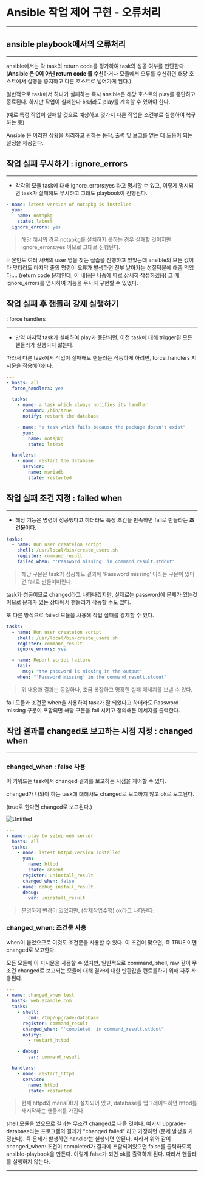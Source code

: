 # Ansible 작업 제어 구현 - 오류처리

---

## ansible playbook에서의 오류처리

---

ansible에서는 각 task의 return code를 평가하여 task의 성공 여부를 판단한다.
(**Ansible 은 0이 아닌 return code 를 수신**하거나 모듈에서 오류를 수신하면 해당 호스트에서 실행을 중지하고 다른 호스트로 넘어가게 된다.)

일반적으로 task에서 하나가 실패하는 즉시 ansible은 해당 호스트의 play를 중단하고 종료된다.
하지만 작업이 실패한다 하더라도 play를 계속할 수 있어야 한다.

(예로 특정 작업이 실패할 것으로 예상하고 몇가지 다른 작업을 조건부로 실행하여 복구하는 등)

Ansible 은 이러한 상황을 처리하고 원하는 동작, 출력 및 보고를 얻는 데 도움이 되는 설정을 제공한다.

## 작업 실패 무시하기 : ignore_errors

---

- 각각의 모듈 task에 대해 ignore_errors:yes 라고 명시할 수 있고, 이렇게 명시되면 task가 실패해도 무시하고 그래도 playbook이 진행된다.

```yaml
- name: latest version of notapkg is installed
  yum:
    name: notapkg
    state: latest
  ignore_errors: yes
```

> 해당 예시의 경우 notapkg를 설치하지 못하는 경우 실패할 것이지만 ignore_errors:yes 이므로 그대로 진행된다.
> 

<aside>
💡 본인도 여러 서버의 user 명을 찾는 실습을 진행하고 있었는데 ansible의 모든 값이 다 맞더라도 마지막 줄의 명령이 오류가 발생하면 전부 날아가는 성질덕분에 애좀 먹었다…. (return code 문제인데, 이 내용은 나중에 따로 상세히 작성하겠음)
그 때 ignore_errors를 명시하여 기능을 무사히 구현할 수 있었다.

</aside>

## 작업 실패 후 핸들러 강제 실행하기
: force handlers

---

- 만약 마지막 task가 실패하여 play가 중단되면, 이전 task에 대해 trigger된 모든 핸들러가 실행되지 않는다.

따라서 다른 task에서 작업이 실패해도 핸들러는 작동하게 하려면, force_handlers 지시문을 적용해야한다.

```yaml
---
- hosts: all
  force_handlers: yes

  tasks:
    - name: a task which always notifies its handler
      command: /bin/true
      notify: restart the database

    - name: "a task which fails because the package doesn't exist"
      yum:
        name: notapkg
        state: latest

  handlers:
    - name: restart the database
      service:
        name: mariadb
        state: restarted
```

## 작업 실패 조건 지정 : failed when

---

- 해당 기능은 명령이 성공했다고 하더라도 특정 조건을 만족하면 fail로 만들라는 **조건문**이다.

```yaml
tasks:
  - name: Run user createion script
    shell: /usr/local/bin/create_users.sh
    register: command_result
    failed_when: "'Password missing' in command_result.stdout"
```

> 해당 구문은 task가 성공해도 결과에 ‘Password missing’ 이라는 구문이 있다면 fail로 만들어버린다.
> 

task가 성공이므로 changed라고 나타나겠지만, 실제로는 password에 문제가 있는것이므로 문제가 있는 상태에서 핸들러가 작동할 수도 있다.

또 다른 방식으로 failed 모듈을 사용해 작업 실패를 강제할 수 있다.

```yaml
tasks:
  - name: Run user createion script
    shell: /usr/local/bin/create_users.sh
    register: command_result
    ignore_errors: yes

  - name: Report script failure
    fail:
      msg: "the password is missing in the output"
    when: "'Password missing' in the command_result.stdout"
```

> 위 내용과 결과는 동일하나, 조금 복잡하고 명확한 실패 메세지를 보낼 수 있다.
> 

fail 모듈과 조건문 when을 사용하여 task가 잘 되었다고 하더라도 Password missing 구문이 포함되면 해당 구문을 fail 시키고 정의해둔 메세지를 출력한다.

## 작업 결과를 changed로 보고하는 시점 지정 : changed when

---

### changed_when : false 사용

이 키워드는 task에서 changed 결과를 보고하는 시점을 제어할 수 있다.

changed가 나와야 하는 task에 대해서도 changed로 보고하지 않고 ok로 보고된다.

(true로 한다면 changed로 보고된다.)

![Untitled](https://user-images.githubusercontent.com/84123877/177113197-16e751bf-d26c-4d7b-959a-c2d76e867dac.png)


```yaml
---
- name: play to setup web server
  hosts: all
  tasks:
    - name: latest httpd version installed
      yum:
        name: httpd
        state: absent
      register: uninstall_result
      changed_when: false
    - name: debug install_result
      debug:
        var: uninstall_result
```

> 분명하게 변경이 있었지만, (삭제작업수행) ok라고 나타난다.
> 

### changed_when: 조건문 사용

when이 붙었으므로 이것도 조건문을 사용할 수 있다. 이 조건이 맞으면, 즉 TRUE 이면 changed로 보고한다.

모든 모듈에 이 지시문을 사용할 수 있지만, 일반적으로 command, shell, raw 같이 무조건 changed로 보고되는 모듈에 대해 결과에 대한 반환값을 컨트롤하기 위해 자주 사용된다.

```yaml
---
- name: changed_when test
  hosts: web.example.com
  tasks:
    - shell:
        cmd: /tmp/upgrade-database
      register: command_result
      changed_when: "'completed' in command_result.stdout"
      notify:
        - restart_httpd

    - debug:
        var: command_result

  handlers:
    - name: restart_httpd
      service:
        name: httpd
        state: restarted
```

> 현재 httpd와 mariaDB가 설치되어 있고, database를 업그레이드하면 httpd를 재시작하는 핸들러를 가진다.
> 

shell 모듈을 썼으므로 결과는 무조건 changed로 나올 것이다. 
여기서 upgrade-database라는 프로그램의 결과가 "changed failed" 라고 가정하면 (문제 발생을 가정한다). 즉 문제가 발생하면 handler는 실행되면 안된다. 
따라서 위와 같이 changed_when: 조건이 completed가 결과에 포함되어있으면 false를 출력하도록 ansible-playbook을 만든다. 이렇게 false가 되면 ok를 출력하게 된다. 따라서 핸들러를 실행하지 않는다.

---
